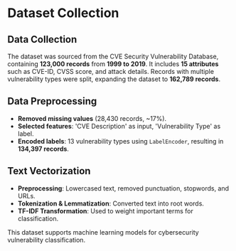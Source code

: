# Dataset Collection

## Data Collection
The dataset was sourced from the CVE Security Vulnerability Database, containing **123,000 records** from **1999 to 2019**. It includes **15 attributes** such as CVE-ID, CVSS score, and attack details. Records with multiple vulnerability types were split, expanding the dataset to **162,789 records**.

## Data Preprocessing
- **Removed missing values** (28,430 records, ~17%).
- **Selected features**: 'CVE Description' as input, 'Vulnerability Type' as label.
- **Encoded labels**: 13 vulnerability types using `LabelEncoder`, resulting in **134,397 records**.

## Text Vectorization
- **Preprocessing**: Lowercased text, removed punctuation, stopwords, and URLs.
- **Tokenization & Lemmatization**: Converted text into root words.
- **TF-IDF Transformation**: Used to weight important terms for classification.

This dataset supports machine learning models for cybersecurity vulnerability classification.


